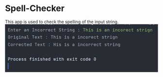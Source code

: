 # Spell-Checker
This app is used to check the spelling of the input string.
<img src="Spell-Checker.png" />
